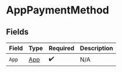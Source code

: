 # AppPaymentMethod


## Fields

| Field                             | Type                              | Required                          | Description                       |
| --------------------------------- | --------------------------------- | --------------------------------- | --------------------------------- |
| `App`                             | [App](../../models/shared/app.md) | :heavy_check_mark:                | N/A                               |